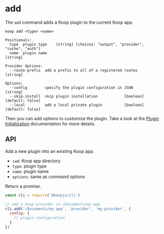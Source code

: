# add

The `add` command adds a Koop plugin to the current Koop app.

```
koop add <type> <name>

Positionals:
  type  plugin type    [string] [choices: "output", "provider", "cache", "auth"]
  name  plugin name                                                     [string]

Provider Options:
  --route-prefix  add a prefix to all of a registered routes            [string]

Options:
  --config        specify the plugin configuration in JSON              [string]
  --skip-install  skip plugin installation            [boolean] [default: false]
  --local         add a local private plugin          [boolean] [default: false]
```

Then you can add options to customize the plugin. Take a look at the [Plugin Initialization](/docs/plugin-initialization.md) documentation for more details.

## API

Add a new plugin into an existing Koop app.

* `cwd`: Koop app directory
* `type`: plugin type
* `name`: plugin name
* `options`: same as command options

Return a promise.

``` javascript
const cli = require('@koopjs/cli')

// add a koop provider in /Documents/my-app
cli.add('/Documents/my-app', 'provider', 'my-provider', {
  config: {
    // plugin configuration
  }
})
```